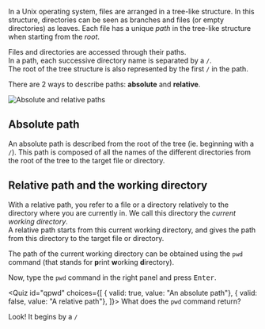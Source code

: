 <script>
import Quiz from "$components/Quiz.svelte";
import Image from "$components/Image.svelte";
</script>

In a Unix operating system, files are arranged in a tree-like structure. In this structure, directories can be seen as branches and files (or empty directories) as leaves. Each file has a unique _path_ in the tree-like structure when starting from the _root_.

Files and directories are accessed through their paths.  
In a path, each successive directory name is separated by a `/`.  
The root of the tree structure is also represented by the first `/` in the path.

There are 2 ways to describe paths: **absolute** and **relative**.

<Image src="/data/ifb-linux-basics-2/absolute_and_relative_paths.png" alt="Absolute and relative paths" />

## Absolute path

An absolute path is described from the root of the tree (ie. beginning with a `/`).
This path is composed of all the names of the different directories from the root of the tree to the target file or directory.

## Relative path and the working directory

With a relative path, you refer to a file or a directory relatively to the directory where you are currently in. We call this directory the _current working directory_.  
A relative path starts from this current working directory, and gives the path from this directory to the target file or directory.

The path of the current working directory can be obtained using the `pwd` command (that stands for **p**rint **w**orking **d**irectory).

Now, type the `pwd` command in the right panel and press <kbd>Enter</kbd>.

<Quiz id="qpwd" choices={[
{ valid: true, value: "An absolute path"},
{ valid: false, value: "A relative path"},
]}>
<span slot="prompt">
What does the `pwd` command return?
</span>
</Quiz>

Look! It begins by a `/`

